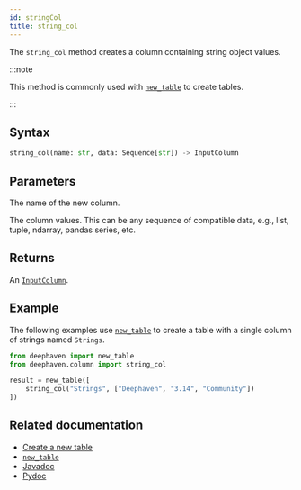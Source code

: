 ```yaml
---
id: stringCol
title: string_col
---
```


The `string_col` method creates a column containing string object values.

:::note

This method is commonly used with [`new_table`](./newTable.md) to create tables.

:::

## Syntax

```python syntax
string_col(name: str, data: Sequence[str]) -> InputColumn
```

## Parameters

<ParamTable>
<Param name="name" type="str">

The name of the new column.

</Param>
<Param name="data" type="Sequence[str]">

The column values. This can be any sequence of compatible data, e.g., list, tuple, ndarray, pandas series, etc.

</Param>
</ParamTable>

## Returns

An [`InputColumn`](https://deephaven.io/core/pydoc/code/deephaven.column.html#deephaven.column.InputColumn).

## Example

The following examples use [`new_table`](./newTable.md) to create a table with a single column of strings named `Strings`.

```python
from deephaven import new_table
from deephaven.column import string_col

result = new_table([
    string_col("Strings", ["Deephaven", "3.14", "Community"])
])
```

## Related documentation

- [Create a new table](../../../how-to-guides/new-table.md)
- [`new_table`](./newTable.md)
- [Javadoc](<https://deephaven.io/core/javadoc/io/deephaven/engine/util/TableTools.html#stringCol(java.lang.String,java.lang.String...)>)
- [Pydoc](https://deephaven.io/core/pydoc/code/deephaven.column.html?highlight=string#deephaven.column.string_col)
